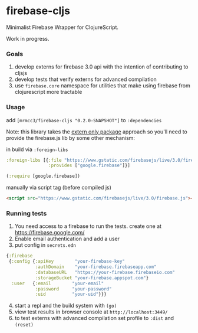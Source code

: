 # firebase-cljs

Minimalist Firebase Wrapper for ClojureScript.

Work in progress.

### Goals

1. develop externs for firebase 3.0 api with the intention of contributing to cljsjs
2. develop tests that verify externs for advanced compilation
3. use `firebase.core` namespace for utilities that make using firebase
from clojurescript more tractable

### Usage

add `[mrmcc3/firebase-cljs "0.2.0-SNAPSHOT"]` to `:dependencies`

Note: this library takes the [extern only package](https://github.com/cljsjs/packages/wiki/Extern-only-packages)
approach so you'll need to provide the firebase.js lib by some other mechanism:

in build via `:foreign-libs`

```clojure
:foreign-libs [{:file "https://www.gstatic.com/firebasejs/live/3.0/firebase.js"
                :provides ["google.firebase"]}]
```

```clojure
(:require [google.firebase])
```

manually via script tag (before compiled js)

```html
<script src="https://www.gstatic.com/firebasejs/live/3.0/firebase.js"></script>
```

### Running tests

1. You need access to a firebase to run the tests. create one at https://firebase.google.com/
2. Enable email authentication and add a user
3. put config in `secrets.edn`
```clojure
{:firebase
 {:config {:apiKey        "your-firebase-key"
           :authDomain    "your-firebase.firebaseapp.com"
           :databaseURL   "https://your-firebase.firebaseio.com"
           :storageBucket "your-firebase.appspot.com"}
  :user   {:email        "your-email"
           :password     "your-password"
           :uid          "your-uid"}}}
```
4. start a repl and the build system with `(go)`
5. view test results in browser console at `http://localhost:3449/`
6. to test externs with advanced compilation set profile to `:dist` and `(reset)`
